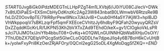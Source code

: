 $START$0Jvg8iGk0iPdzMDEGTnLLHpPZgT4m1LXVbj6/iJ0iYU08CJ/ecV+DWk7x8tUDiPaES+EXSmCbHyDdKnzKc2Ag23W843nbatB0LWmwbV6RtzsRe9BfxLD/Z0Oov8pTE/79iR8yrPewI9Ncx7JklJvIB+Cuub0Hf4a5Y7iKjW3+hpIBJDVhWkppoqiV7sBKLzqrFpf5qmFXEEceCVhltzJy6hdbyF9QFah20wyuyQRZsVDxZZqddKGcKrLR/fJKPN53Kh2bVXTxZAd9TEhdO/keX+gv1/CIOgkoVkLsPRsJci7UiJMO1x/JniYfb4bbuT08+GvKq+kO1QWLnGUINNHQbWa8XHjuOsOiY/7ThUDbZX7QEIpVPQcgSst5GlwCLoOQDDLfw7djpeJ/Iq4y6B7BoH6kCvUHjBk+/yoIwFxyPri8KzOerZRjAFOry/0QCnl2egG25oDL4XgMoDqgSfZKQ==$END$